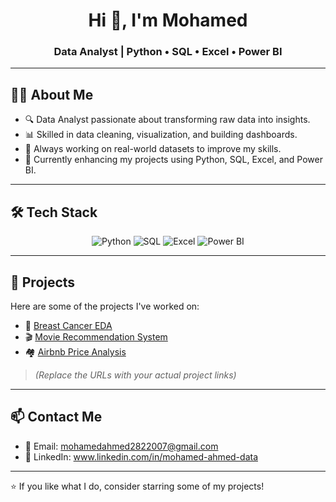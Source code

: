 <h1 align="center">Hi 👋, I'm Mohamed</h1>
<h3 align="center">Data Analyst | Python • SQL • Excel • Power BI</h3>

---

## 👨‍💻 About Me

- 🔍 Data Analyst passionate about transforming raw data into insights.
- 📊 Skilled in data cleaning, visualization, and building dashboards.
- 💼 Always working on real-world datasets to improve my skills.
- 🌱 Currently enhancing my projects using Python, SQL, Excel, and Power BI.

---

## 🛠️ Tech Stack

<p align="center">
  <img src="https://img.shields.io/badge/Python-3776AB?style=for-the-badge&logo=python&logoColor=white" alt="Python"/>
  <img src="https://img.shields.io/badge/SQL-4479A1?style=for-the-badge&logo=mysql&logoColor=white" alt="SQL"/>
  <img src="https://img.shields.io/badge/Excel-217346?style=for-the-badge&logo=microsoft-excel&logoColor=white" alt="Excel"/>
  <img src="https://img.shields.io/badge/Power BI-F2C811?style=for-the-badge&logo=powerbi&logoColor=black" alt="Power BI"/>
</p>

---

## 📁 Projects

Here are some of the projects I've worked on:

- 🧬 [Breast Cancer EDA](https://github.com/your-username/breast-cancer-eda)
- 🎬 [Movie Recommendation System](https://github.com/your-username/movie-recommendation)
- 🏘️ [Airbnb Price Analysis](https://github.com/your-username/airbnb-price-analysis)

> *(Replace the URLs with your actual project links)*

---

## 📫 Contact Me

- 📧 Email: mohamedahmed2822007@gmail.com  
- 💼 LinkedIn: www.linkedin.com/in/mohamed-ahmed-data

---

⭐ If you like what I do, consider starring some of my projects!
